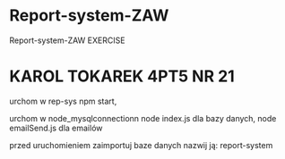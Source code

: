 # Report-system-ZAW
Report-system-ZAW EXERCISE
# KAROL TOKAREK 4PT5 NR 21
urchom w rep-sys npm start,

urchom w node_mysqlconnectionn node index.js dla bazy danych, node emailSend.js dla emailów

przed uruchomieniem zaimportuj baze danych nazwij ją: report-system
